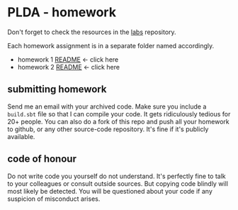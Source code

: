 # PLDA - homework

Don't forget to check the resources in the [labs](../labs) repository.

Each homework assignment is in a separate folder named accordingly.

* homework 1 [README](./hw01-interpreter/README.md) <- click here
* homework 2 [README](./hw02-type-inference/README.md) <- click here

## submitting homework

Send me an email with your archived code. Make sure you include a `build.sbt` file so that I can compile your code. It gets ridiculously tedious for 20+ people. You can also do a fork of this repo and push all your homework to github, or any other source-code repository. It's fine if it's publicly available.

## code of honour

Do not write code you yourself do not understand. It's perfectly fine to talk to your colleagues or consult outside sources. But copying code blindly will most likely be detected. You will be questioned about your code if any suspicion of misconduct arises.
